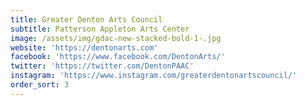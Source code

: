 ```yaml
---
title: Greater Denton Arts Council
subtitle: Patterson Appleton Arts Center
image: /assets/img/gdac-new-stacked-bold-1-.jpg
website: 'https://dentonarts.com'
facebook: 'https://www.facebook.com/DentonArts/'
twitter: 'https://twitter.com/DentonPAAC'
instagram: 'https://www.instagram.com/greaterdentonartscouncil/'
order_sort: 3
---
```


